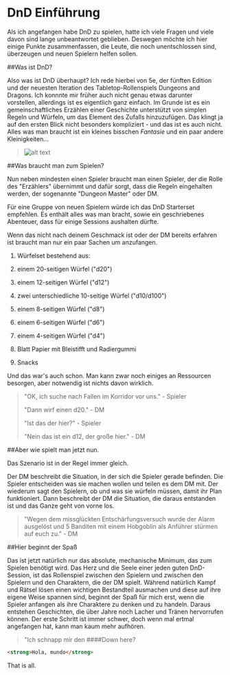 # DnD Einführung
Als ich angefangen habe DnD zu spielen, hatte ich viele Fragen und viele davon sind lange unbeantwortet geblieben. Deswegen möchte ich hier einige Punkte zusammenfassen, die Leute, die noch unentschlossen sind, überzeugen und neuen Spielern helfen sollen.

##Was ist DnD?

Also was ist DnD überhaupt? Ich rede hierbei von 5e, der fünften Edition und der neuesten Iteration des Tabletop-Rollenspiels Dungeons and Dragons.
Ich konnnte mir früher auch nicht genau etwas darunter vorstellen, allerdings ist es eigentlich ganz einfach.
Im Grunde ist es ein gemeinschaftliches Erzählen einer Geschichte unterstützt von simplen Regeln und Würfeln, um das Element des Zufalls hinzuzufügen.
Das klingt ja auf den ersten Blick nicht besonders kompliziert - und das ist es auch nicht.
Alles was man braucht ist ein kleines bisschen *Fantasie* und ein paar andere Kleinigkeiten...

>![alt text](https://i.pinimg.com/originals/48/cb/53/48cb5349f515f6e59edc2a4de294f439.png "Logo Title Text 1")

##Was braucht man zum Spielen?

Nun neben mindesten einen Spieler braucht man einen Spieler, der die Rolle des "Erzählers" übernimmt und dafür sorgt, dass die Regeln eingehalten werden, der sogenannte "Dungeon Master" oder DM.

Für eine Gruppe von neuen Spielern würde ich das DnD Starterset empfehlen. Es enthält alles was man bracht, sowie ein geschriebenes Abenteuer, dass für einige Sessions aushalten dürfte.

Wenn das nicht nach deinem Geschmack ist oder der DM bereits erfahren ist braucht man nur ein paar Sachen um anzufangen.

1. Würfelset bestehend aus:

  1. einem 20-seitigen Würfel ("d20")
  2. einem 12-seitigen Würfel ("d12")
  3. zwei unterschiedliche 10-seitige Würfel ("d10/d100")
  4. einem 8-seitigen Würfel ("d8")
  5. einem 6-seitigen Würfel ("d6")
  6. einem 4-seitigen Würfel ("d4")

2. Blatt Papier mit Bleistifft und Radiergummi
3. Snacks

Und das war's auch schon. Man kann zwar noch einiges an Ressourcen besorgen, aber notwendig ist nichts davon wirklich.

>"OK, ich suche nach Fallen im Korridor vor uns." - Spieler
>
>"Dann wirf einen d20." - DM
>
>"Ist das der hier?" - Spieler
>
>"Nein das ist ein d12, der große hier." - DM

##Aber wie spielt man jetzt nun.

Das Szenario ist in der Regel immer gleich. 

Der DM beschreibt die Situation, in der sich die Spieler gerade befinden. 
Die Spieler entscheiden was sie machen wollen und teilen es dem DM mit.
Der wiederum sagt den Spielern, ob und was sie würfeln müssen, damit ihr Plan funktioniert.
Dann beschreibt der DM die Situation, die daraus entstanden ist und das Ganze geht von vorne los.

>"Wegen dem missglückten Entschärfungsversuch wurde der Alarm ausgelöst und 5 Banditen mit einem Hobgoblin als Anführer stürmen auf euch zu." - DM


##Hier beginnt der Spaß

Das ist jetzt natürlich nur das absolute, mechanische Minimum, das zum Spielen benötigt wird.
Das Herz und die Seele einer jeden guten DnD-Session, ist das Rollenspiel zwischen den Spielern und zwischen den Spielern und den Charaktern, die der DM spielt.
Während natürlich Kampf und Rätsel lösen einen wichtigen Bestandteil ausmachen und diese auf ihre eigene Weise spannen sind, beginnt der Spaß für mich erst, wenn die Spieler anfangen als ihre Charaktere zu denken und zu handeln.
Daraus entstehen Geschichten, die über Jahre noch Lacher und Tränen hervorrufen können.
Der erste Schritt ist immer schwer, doch wenn mal ertmal angefangen hat, kann man kaum mehr aufhören.

>"Ich schnapp mir den
####Down here?
``` html
<strong>Hola, mundo</strong>
```
That is all.
